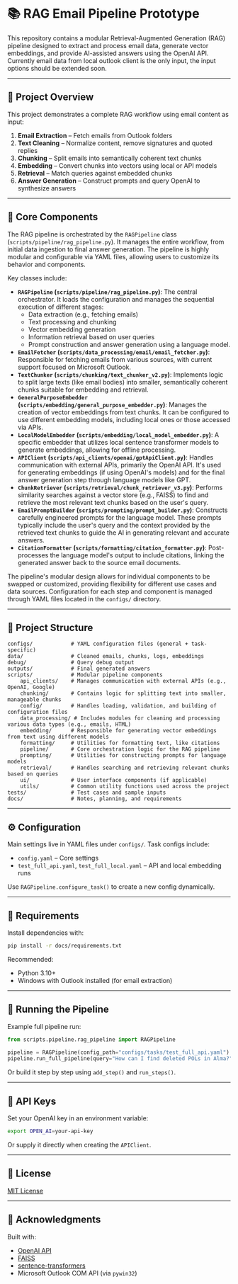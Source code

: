 # 📚 RAG Email Pipeline Prototype

This repository contains a modular Retrieval-Augmented Generation (RAG) pipeline designed to extract and process email data, generate vector embeddings, and provide AI-assisted answers using the OpenAI API. Currently email data from local outlook client is the only input, the input options should be extended soon.

---

## 🚀 Project Overview

This project demonstrates a complete RAG workflow using email content as input:

1. **Email Extraction** – Fetch emails from Outlook folders
2. **Text Cleaning** – Normalize content, remove signatures and quoted replies
3. **Chunking** – Split emails into semantically coherent text chunks
4. **Embedding** – Convert chunks into vectors using local or API models
5. **Retrieval** – Match queries against embedded chunks
6. **Answer Generation** – Construct prompts and query OpenAI to synthesize answers

---

## 🧬 Core Components

The RAG pipeline is orchestrated by the `RAGPipeline` class (`scripts/pipeline/rag_pipeline.py`). It manages the entire workflow, from initial data ingestion to final answer generation. The pipeline is highly modular and configurable via YAML files, allowing users to customize its behavior and components.

Key classes include:

-   **`RAGPipeline` (`scripts/pipeline/rag_pipeline.py`)**: The central orchestrator. It loads the configuration and manages the sequential execution of different stages:
    -   Data extraction (e.g., fetching emails)
    -   Text processing and chunking
    -   Vector embedding generation
    -   Information retrieval based on user queries
    -   Prompt construction and answer generation using a language model.
-   **`EmailFetcher` (`scripts/data_processing/email/email_fetcher.py`)**: Responsible for fetching emails from various sources, with current support focused on Microsoft Outlook.
-   **`TextChunker` (`scripts/chunking/text_chunker_v2.py`)**: Implements logic to split large texts (like email bodies) into smaller, semantically coherent chunks suitable for embedding and retrieval.
-   **`GeneralPurposeEmbedder` (`scripts/embedding/general_purpose_embedder.py`)**: Manages the creation of vector embeddings from text chunks. It can be configured to use different embedding models, including local ones or those accessed via APIs.
-   **`LocalModelEmbedder` (`scripts/embedding/local_model_embedder.py`)**: A specific embedder that utilizes local sentence transformer models to generate embeddings, allowing for offline processing.
-   **`APIClient` (`scripts/api_clients/openai/gptApiClient.py`)**: Handles communication with external APIs, primarily the OpenAI API. It's used for generating embeddings (if using OpenAI's models) and for the final answer generation step through language models like GPT.
-   **`ChunkRetriever` (`scripts/retrieval/chunk_retriever_v3.py`)**: Performs similarity searches against a vector store (e.g., FAISS) to find and retrieve the most relevant text chunks based on the user's query.
-   **`EmailPromptBuilder` (`scripts/prompting/prompt_builder.py`)**: Constructs carefully engineered prompts for the language model. These prompts typically include the user's query and the context provided by the retrieved text chunks to guide the AI in generating relevant and accurate answers.
-   **`CitationFormatter` (`scripts/formatting/citation_formatter.py`)**: Post-processes the language model's output to include citations, linking the generated answer back to the source email documents.

The pipeline's modular design allows for individual components to be swapped or customized, providing flexibility for different use cases and data sources. Configuration for each step and component is managed through YAML files located in the `configs/` directory.

---

## 🧱 Project Structure

```
configs/            # YAML configuration files (general + task-specific)
data/               # Cleaned emails, chunks, logs, embeddings
debug/              # Query debug output
outputs/            # Final generated answers
scripts/            # Modular pipeline components
    api_clients/    # Manages communication with external APIs (e.g., OpenAI, Google)
    chunking/       # Contains logic for splitting text into smaller, manageable chunks
    config/         # Handles loading, validation, and building of configuration files
    data_processing/ # Includes modules for cleaning and processing various data types (e.g., emails, HTML)
    embedding/      # Responsible for generating vector embeddings from text using different models
    formatting/     # Utilities for formatting text, like citations
    pipeline/       # Core orchestration logic for the RAG pipeline
    prompting/      # Utilities for constructing prompts for language models
    retrieval/      # Handles searching and retrieving relevant chunks based on queries
    ui/             # User interface components (if applicable)
    utils/          # Common utility functions used across the project
tests/              # Test cases and sample inputs
docs/               # Notes, planning, and requirements
```

---

## ⚙️ Configuration

Main settings live in YAML files under `configs/`. Task configs include:
- `config.yaml` – Core settings
- `test_full_api.yaml`, `test_full_local.yaml` – API and local embedding runs

Use `RAGPipeline.configure_task()` to create a new config dynamically.

---

## 🔧 Requirements

Install dependencies with:

```bash
pip install -r docs/requirements.txt
```

Recommended:
- Python 3.10+
- Windows with Outlook installed (for email extraction)

---

## 🧪 Running the Pipeline

Example full pipeline run:

```python
from scripts.pipeline.rag_pipeline import RAGPipeline

pipeline = RAGPipeline(config_path="configs/tasks/test_full_api.yaml")
pipeline.run_full_pipeline(query="How can I find deleted POLs in Alma?")
```

Or build it step by step using `add_step()` and `run_steps()`.

---

## 🔐 API Keys

Set your OpenAI key in an environment variable:

```bash
export OPEN_AI=your-api-key
```

Or supply it directly when creating the `APIClient`.

---

## 📄 License

[MIT License](https://opensource.org/license/mit)

---

## 🤝 Acknowledgments

Built with:
- [OpenAI API](https://platform.openai.com/)
- [FAISS](https://github.com/facebookresearch/faiss)
- [sentence-transformers](https://www.sbert.net/)
- Microsoft Outlook COM API (via `pywin32`)
